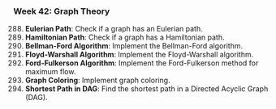 ### Week 42: Graph Theory
288. **Eulerian Path**: Check if a graph has an Eulerian path.
289. **Hamiltonian Path**: Check if a graph has a Hamiltonian path.
290. **Bellman-Ford Algorithm**: Implement the Bellman-Ford algorithm.
291. **Floyd-Warshall Algorithm**: Implement the Floyd-Warshall algorithm.
292. **Ford-Fulkerson Algorithm**: Implement the Ford-Fulkerson method for maximum flow.
293. **Graph Coloring**: Implement graph coloring.
294. **Shortest Path in DAG**: Find the shortest path in a Directed Acyclic Graph (DAG).

